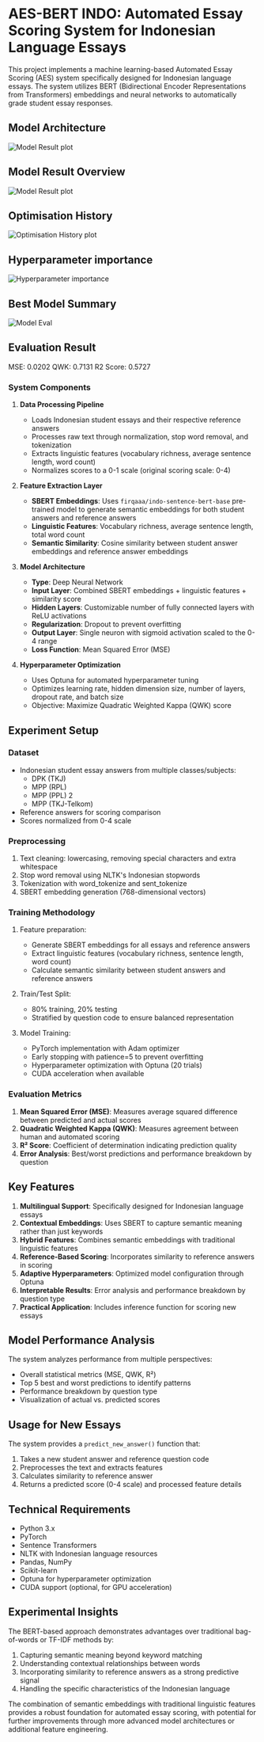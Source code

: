 # AES-BERT INDO: Automated Essay Scoring System for Indonesian Language Essays

This project implements a machine learning-based Automated Essay Scoring (AES) system specifically designed for Indonesian language essays. The system utilizes BERT (Bidirectional Encoder Representations from Transformers) embeddings and neural networks to automatically grade student essay responses.

## Model Architecture

![Model Result plot](./AES/img/NLP.jpg)

## Model Result Overview

![Model Result plot](./AES/img/output.png)

## Optimisation History

![Optimisation History plot](./AES/img/newplot.png)

## Hyperparameter importance

![Hyperparameter importance](./AES/img/hpnewplot.png)

## Best Model Summary

![Model Eval](./AES/img/nn.png)

## Evaluation Result

   MSE: 0.0202
   QWK: 0.7131
   R2 Score: 0.5727

### System Components

1. **Data Processing Pipeline**
   - Loads Indonesian student essays and their respective reference answers
   - Processes raw text through normalization, stop word removal, and tokenization
   - Extracts linguistic features (vocabulary richness, average sentence length, word count)
   - Normalizes scores to a 0-1 scale (original scoring scale: 0-4)

2. **Feature Extraction Layer**
   - **SBERT Embeddings**: Uses `firqaaa/indo-sentence-bert-base` pre-trained model to generate semantic embeddings for both student answers and reference answers
   - **Linguistic Features**: Vocabulary richness, average sentence length, total word count
   - **Semantic Similarity**: Cosine similarity between student answer embeddings and reference answer embeddings

3. **Model Architecture**
   - **Type**: Deep Neural Network
   - **Input Layer**: Combined SBERT embeddings + linguistic features + similarity score
   - **Hidden Layers**: Customizable number of fully connected layers with ReLU activations
   - **Regularization**: Dropout to prevent overfitting
   - **Output Layer**: Single neuron with sigmoid activation scaled to the 0-4 range
   - **Loss Function**: Mean Squared Error (MSE)

4. **Hyperparameter Optimization**
   - Uses Optuna for automated hyperparameter tuning
   - Optimizes learning rate, hidden dimension size, number of layers, dropout rate, and batch size
   - Objective: Maximize Quadratic Weighted Kappa (QWK) score

## Experiment Setup

### Dataset

- Indonesian student essay answers from multiple classes/subjects:
  - DPK (TKJ)
  - MPP (RPL)
  - MPP (PPL) 2
  - MPP (TKJ-Telkom)
- Reference answers for scoring comparison
- Scores normalized from 0-4 scale

### Preprocessing

1. Text cleaning: lowercasing, removing special characters and extra whitespace
2. Stop word removal using NLTK's Indonesian stopwords
3. Tokenization with word_tokenize and sent_tokenize
4. SBERT embedding generation (768-dimensional vectors)

### Training Methodology

1. Feature preparation:
   - Generate SBERT embeddings for all essays and reference answers
   - Extract linguistic features (vocabulary richness, sentence length, word count)
   - Calculate semantic similarity between student answers and reference answers

2. Train/Test Split:
   - 80% training, 20% testing
   - Stratified by question code to ensure balanced representation

3. Model Training:
   - PyTorch implementation with Adam optimizer
   - Early stopping with patience=5 to prevent overfitting
   - Hyperparameter optimization with Optuna (20 trials)
   - CUDA acceleration when available

### Evaluation Metrics

1. **Mean Squared Error (MSE)**: Measures average squared difference between predicted and actual scores
2. **Quadratic Weighted Kappa (QWK)**: Measures agreement between human and automated scoring
3. **R² Score**: Coefficient of determination indicating prediction quality
4. **Error Analysis**: Best/worst predictions and performance breakdown by question

## Key Features

1. **Multilingual Support**: Specifically designed for Indonesian language essays
2. **Contextual Embeddings**: Uses SBERT to capture semantic meaning rather than just keywords
3. **Hybrid Features**: Combines semantic embeddings with traditional linguistic features
4. **Reference-Based Scoring**: Incorporates similarity to reference answers in scoring
5. **Adaptive Hyperparameters**: Optimized model configuration through Optuna
6. **Interpretable Results**: Error analysis and performance breakdown by question type
7. **Practical Application**: Includes inference function for scoring new essays

## Model Performance Analysis

The system analyzes performance from multiple perspectives:
- Overall statistical metrics (MSE, QWK, R²)
- Top 5 best and worst predictions to identify patterns
- Performance breakdown by question type
- Visualization of actual vs. predicted scores

## Usage for New Essays

The system provides a `predict_new_answer()` function that:
1. Takes a new student answer and reference question code
2. Preprocesses the text and extracts features
3. Calculates similarity to reference answer
4. Returns a predicted score (0-4 scale) and processed feature details

## Technical Requirements

- Python 3.x
- PyTorch
- Sentence Transformers
- NLTK with Indonesian language resources
- Pandas, NumPy
- Scikit-learn
- Optuna for hyperparameter optimization
- CUDA support (optional, for GPU acceleration)

## Experimental Insights

The BERT-based approach demonstrates advantages over traditional bag-of-words or TF-IDF methods by:
1. Capturing semantic meaning beyond keyword matching
2. Understanding contextual relationships between words
3. Incorporating similarity to reference answers as a strong predictive signal
4. Handling the specific characteristics of the Indonesian language

The combination of semantic embeddings with traditional linguistic features provides a robust foundation for automated essay scoring, with potential for further improvements through more advanced model architectures or additional feature engineering.
